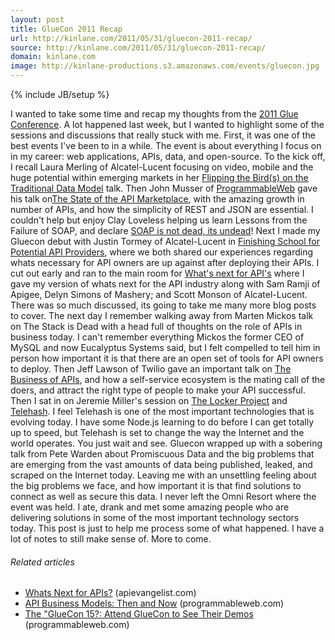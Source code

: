 ```yaml
---
layout: post
title: GlueCon 2011 Recap
url: http://kinlane.com/2011/05/31/gluecon-2011-recap/
source: http://kinlane.com/2011/05/31/gluecon-2011-recap/
domain: kinlane.com
image: http://kinlane-productions.s3.amazonaws.com/events/gluecon.jpg
---
```

{% include JB/setup %}

<p>
     <img class="c1" src="http://kinlane-productions.s3.amazonaws.com/events/gluecon.jpg" alt="" align="right" />I wanted to take some time and recap my thoughts from the <a title="Glue Conference 2011" href="http://gluecon.com/">2011 Glue Conference</a>. A lot happened last week, but I wanted to highlight some of the sessions and discussions that really stuck with me. First, it was one of the best events I've been to in a while. The event is about everything I focus on in my career: web applications, APIs, data, and open-source. To the kick off, I recall Laura Merling of Alcatel-Lucent focusing on video, mobile and the huge potential within emerging markets in her <a title="Flipping the Bird on the Traditional Data Model" href="http://www.slideshare.net/mikemaney/flipping-the-birds-on-the-traditional-data-model">Flipping the Bird(s) on the Traditional Data Model</a> talk. Then John Musser of <a title="ProgrammableWeb" href="http://www.programmableweb.com">ProgrammableWeb</a> gave his talk on<a title="The State of the API Market" href="http://www.slideshare.net/jmusser/open-apis-state-of-the-market-2011">The State of the API Marketplace</a>, with the amazing growth in number of APIs, and how the simplicity of REST and JSON are essential. I couldn't help but enjoy Clay Loveless helping us learn Lessons from the Failure of SOAP, and declare <a title="Soap is Undead" href="http://www.readwriteweb.com/enterprise/2011/05/soap-is-not-dead---its-undead.php">SOAP is not dead, its undead</a>! Next I made my Gluecon debut with Justin Tormey of Alcatel-Lucent in <a title="Finishing School for API Providers" href="http://justintormey.com/2011/05/25/finishing-school-for-potential-api-providers/">Finishing School for Potential API Providers</a>, where we both shared our experiences regarding whats necessary for API owners are up against after deploying their APIs. I cut out early and ran to the main room for <a title="Whats Next for APIs" href="http://www.slideshare.net/kinlane/kin-lane-gluecon-whats-next-for-apis">What's next for API's</a> where I gave my version of whats next for the API industry along with Sam Ramji of Apigee, Delyn Simons of Mashery; and Scott Monson of Alcatel-Lucent. There was so much discussed, its going to take me many more blog posts to cover. The next day I remember walking away from Marten Mickos talk on The Stack is Dead with a head full of thoughts on the role of APIs in business today. I can't remember everything Mickos the former CEO of MySQL and now Eucalyptus Systems said, but I felt compelled to tell him in person how important it is that there are an open set of tools for API owners to deploy. Then Jeff Lawson of Twilio gave an important talk on <a title="The Business of APIs" href="http://www.slideshare.net/twilio/gluecon-twilio-business-of-apis-and-doers">The Business of APIs</a>, and how a self-service ecosystem is the mating call of the doers, and attract the right type of people to make your API successful. Then I sat in on Jeremie Miller's session on <a title="The Locker Project" href="http://lockerproject.org/">The Locker Project</a> and <a title="Telehash" href="http://www.telehash.org/">Telehash</a>. I feel Telehash is one of the most important technologies that is evolving today. I have some Node.js learning to do before I can get totally up to speed, but Telehash is set to change the way the Internet and the world operates. You just wait and see. Gluecon wrapped up with a sobering talk from Pete Warden about Promiscuous Data and the big problems that are emerging from the vast amounts of data being published, leaked, and scraped on the Internet today. Leaving me with an unsettling feeling about the big problems we face, and how important it is that find solutions to connect as well as secure this data. I never left the Omni Resort where the event was held. I ate, drank and met some amazing people who are delivering solutions in some of the most important technology sectors today. This post is just to help me process some of what happened. I have a lot of notes to still make sense of. More to come.
</p>
<h6 class="zemanta-related-title c2">
     Related articles
</h6>
<ul class="zemanta-article-ul">
     <li class="zemanta-article-ul-li">
          <a href="http://blog.apievangelist.com/2011/05/24/whats-next-for-apis/">Whats Next for APIs?</a> (apievangelist.com)
     </li>
     <li class="zemanta-article-ul-li">
          <a href="http://blog.programmableweb.com/2011/05/25/api-business-models-then-and-now/">API Business Models: Then and Now</a> (programmableweb.com)
     </li>
     <li class="zemanta-article-ul-li">
          <a href="http://blog.programmableweb.com/2011/04/11/the-gluecon-15-attend-gluecon-to-see-their-demos/">The "GlueCon 15?: Attend GlueCon to See Their Demos</a> (programmableweb.com)
     </li>
</ul>